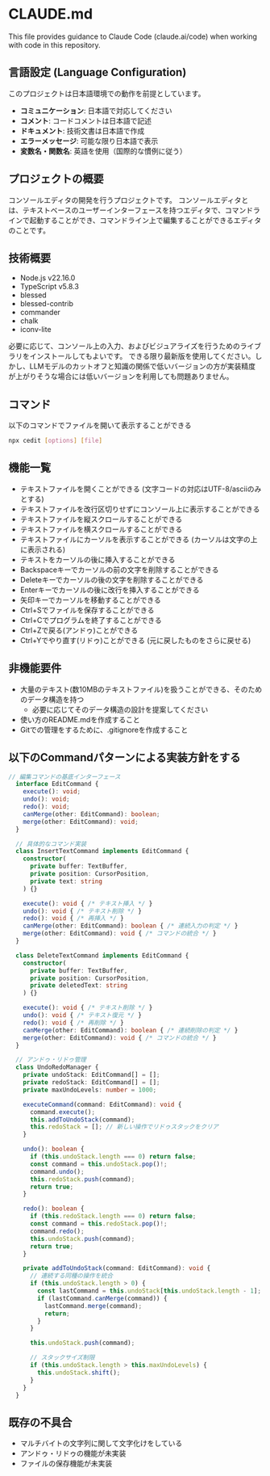 # CLAUDE.md

This file provides guidance to Claude Code (claude.ai/code) when working with code in this repository.

## 言語設定 (Language Configuration)

このプロジェクトは日本語環境での動作を前提としています。

- **コミュニケーション**: 日本語で対応してください
- **コメント**: コードコメントは日本語で記述
- **ドキュメント**: 技術文書は日本語で作成
- **エラーメッセージ**: 可能な限り日本語で表示
- **変数名・関数名**: 英語を使用（国際的な慣例に従う）

## プロジェクトの概要
コンソールエディタの開発を行うプロジェクトです。
コンソールエディタとは、テキストベースのユーザーインターフェースを持つエディタで、コマンドラインで起動することができ、コマンドライン上で編集することができるエディタのことです。

## 技術概要
- Node.js v22.16.0
- TypeScript v5.8.3
- blessed
- blessed-contrib
- commander
- chalk
- iconv-lite

必要に応じて、コンソール上の入力、およびビジュアライズを行うためのライブラリをインストールしてもよいです。
できる限り最新版を使用してください。しかし、LLMモデルのカットオフと知識の関係で低いバージョンの方が実装精度が上がりそうな場合には低いバージョンを利用しても問題ありません。

## コマンド

以下のコマンドでファイルを開いて表示することができる
```bash
npx cedit [options] [file]
```

## 機能一覧
- テキストファイルを開くことができる (文字コードの対応はUTF-8/asciiのみとする)
- テキストファイルを改行区切りせずにコンソール上に表示することができる
- テキストファイルを縦スクロールすることができる
- テキストファイルを横スクロールすることができる
- テキストファイルにカーソルを表示することができる (カーソルは文字の上に表示される)
- テキストをカーソルの後に挿入することができる
- Backspaceキーでカーソルの前の文字を削除することができる
- Deleteキーでカーソルの後の文字を削除することができる
- Enterキーでカーソルの後に改行を挿入することができる
- 矢印キーでカーソルを移動することができる
- Ctrl+Sでファイルを保存することができる
- Ctrl+Cでプログラムを終了することができる
- Ctrl+Zで戻る(アンドゥ)ことができる 
- Ctrl+Yでやり直す(リドゥ)ことができる (元に戻したものをさらに戻せる)

## 非機能要件
- 大量のテキスト(数10MBのテキストファイル)を扱うことができる、そのためのデータ構造を持つ
  - 必要に応じてそのデータ構造の設計を提案してください
- 使い方のREADME.mdを作成すること
- Gitでの管理をするために、.gitignoreを作成すること

## 以下のCommandパターンによる実装方針をする

```typescript
// 編集コマンドの基底インターフェース
  interface EditCommand {
    execute(): void;
    undo(): void;
    redo(): void;
    canMerge(other: EditCommand): boolean;
    merge(other: EditCommand): void;
  }

  // 具体的なコマンド実装
  class InsertTextCommand implements EditCommand {
    constructor(
      private buffer: TextBuffer,
      private position: CursorPosition,
      private text: string
    ) {}

    execute(): void { /* テキスト挿入 */ }
    undo(): void { /* テキスト削除 */ }
    redo(): void { /* 再挿入 */ }
    canMerge(other: EditCommand): boolean { /* 連続入力の判定 */ }
    merge(other: EditCommand): void { /* コマンドの統合 */ }
  }

  class DeleteTextCommand implements EditCommand {
    constructor(
      private buffer: TextBuffer,
      private position: CursorPosition,
      private deletedText: string
    ) {}

    execute(): void { /* テキスト削除 */ }
    undo(): void { /* テキスト復元 */ }
    redo(): void { /* 再削除 */ }
    canMerge(other: EditCommand): boolean { /* 連続削除の判定 */ }
    merge(other: EditCommand): void { /* コマンドの統合 */ }
  }

  // アンドゥ・リドゥ管理
  class UndoRedoManager {
    private undoStack: EditCommand[] = [];
    private redoStack: EditCommand[] = [];
    private maxUndoLevels: number = 1000;

    executeCommand(command: EditCommand): void {
      command.execute();
      this.addToUndoStack(command);
      this.redoStack = []; // 新しい操作でリドゥスタックをクリア
    }

    undo(): boolean {
      if (this.undoStack.length === 0) return false;
      const command = this.undoStack.pop()!;
      command.undo();
      this.redoStack.push(command);
      return true;
    }

    redo(): boolean {
      if (this.redoStack.length === 0) return false;
      const command = this.redoStack.pop()!;
      command.redo();
      this.undoStack.push(command);
      return true;
    }

    private addToUndoStack(command: EditCommand): void {
      // 連続する同種の操作を統合
      if (this.undoStack.length > 0) {
        const lastCommand = this.undoStack[this.undoStack.length - 1];
        if (lastCommand.canMerge(command)) {
          lastCommand.merge(command);
          return;
        }
      }

      this.undoStack.push(command);

      // スタックサイズ制限
      if (this.undoStack.length > this.maxUndoLevels) {
        this.undoStack.shift();
      }
    }
  }
  ```

## 既存の不具合
- マルチバイトの文字列に関して文字化けをしている
- アンドゥ・リドゥの機能が未実装
- ファイルの保存機能が未実装


